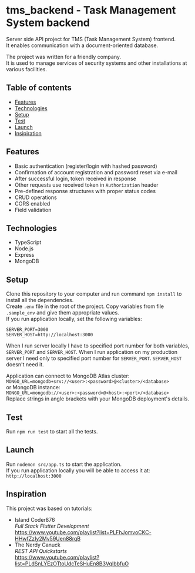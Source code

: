 # tms_backend - Task Management System backend

Server side API project for TMS (Task Management System) frontend.  
It enables communication with a document-oriented database.

The project was written for a friendly company.  
It is used to manage services of security systems and other installations at various facilities.

## Table of contents

-   [Features](#features)
-   [Technologies](#technologies)
-   [Setup](#setup)
-   [Test](#test)
-   [Launch](#launch)
-   [Insipiration](#inspiration)

## Features

-   Basic authentication (register/login with hashed password)
-   Confirmation of account registration and password reset via e-mail
-   After successful login, token received in response
-   Other requests use received token in `Authorization` header
-   Pre-defined response structures with proper status codes
-   CRUD operations
-   CORS enabled
-   Field validation

## Technologies

-   TypeScript
-   Node.js
-   Express
-   MongoDB

## Setup

Clone this repository to your computer and run command `npm install` to install all the
dependencies.  
Create `.env` file in the root of the project. Copy variables from file `.sample_env` and give them
appropriate values.  
If you run application locally, set the following variables:

```
SERVER_PORT=3000
SERVER_HOST=http://localhost:3000
```

When I run server locally I have to specified port number for both variables, `SERVER_PORT` and
`SERVER_HOST`. When I run application on my production server I need only to specified port number
for `SERVER_PORT`. `SERVER_HOST` doesn't need it.

Application can connect to MongoDB Atlas cluster:  
`MONGO_URL=mongodb+srv://<user>:<password>@<cluster>/<database>`  
or MongoDB instance:  
`MONGO_URL=mongodb://<user>:<password>@<host>:<port>/<database>`  
Replace strings in angle brackets with your MongoDB deployment's details.

## Test

Run `npm run test` to start all the tests.

## Launch

Run `nodemon src/app.ts` to start the application.  
If you run application locally you will be able to access it at:  
`http://localhost:3000`

## Inspiration

This project was based on tutorials:

-   Island Coder876  
    _Full Stack Flutter Development_  
    https://www.youtube.com/playlist?list=PLFhJomvoCKC-HHwfZzIy2Mv59Uen88rqB
-   The Nerdy Canuck  
    _REST API Quickstarts_  
    https://www.youtube.com/playlist?list=PLdSnLYEzOTtoUdcTeSHuEn8B3VqIbbfuO
